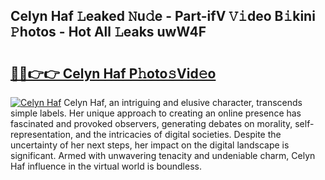 ## Celyn Haf 𝙻eaked 𝙽u𝚍e - Part-ifV 𝚅𝚒deo B𝚒kini 𝙿hotos - Hot All 𝙻eaks uwW4F

# <h2><a href="http://ld4axev.urlbe.top/?page=Celyn+Haf">🔗🔗👉👉 Celyn Haf P𝚑oto𝚜Vid𝚎o</a></h2>

[![Celyn Haf](https://i.imgur.com/eBuTRDB.gif)](http://ld4axev.urlbe.top/?page=Celyn+Haf)
Celyn Haf, an intriguing and elusive character, transcends simple labels. Her unique approach to creating an online presence has fascinated and provoked observers, generating debates on morality, self-representation, and the intricacies of digital societies. Despite the uncertainty of her next steps, her impact on the digital landscape is significant. Armed with unwavering tenacity and undeniable charm, Celyn Haf influence in the virtual world is boundless.
